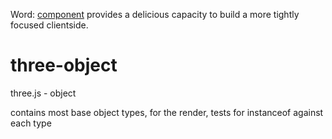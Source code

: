 Word: [component](https://github.com/component/component) provides a delicious capacity to build a more tightly focused clientside.

three-object
============

three.js - object


contains most base object types, for the render, tests for instanceof against each type

